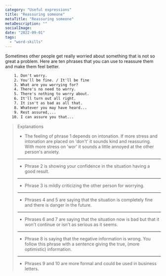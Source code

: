 ```yaml
---
category: "Useful expressions"
title: "Reassuring someone"
metaTitle: "Reassuring someone"
metaDescription: ""
socialImage:
date: "2022-09-01"
tags:
  - "word-skills"
---
```


Sometimes other people get really worried about something that is not so great a problem. Here are ten phrases that you can use to reassure them and make them feel better.

```txt
    1. Don't worry.
    2. You'll be fine. / It'll be fine
    3. What are you worrying for?
    4. There's no need to worry.
    5. There's nothing to worry about.
    6. It'll turn out all right.
    7. It isn't as bad as all that.
    8. Whatever you may have heard...
    9. Rest assured,...
   10. I can assure you that...
```

> Explanations
>
> - The feeling of phrase 1 depends on intonation. If more stress and intonation are placed on 'don't' it sounds kind and reassuring. With more stress on 'wor' it sounds a little annoyed at the other person's anxiety.
>
> ---
>
> - Phrase 2 is showing your confidence in the situation having a good result.
>
> ---
>
> - Phrase 3 is mildly criticizing the other person for worrying.
>
> ---
>
> - Phrases 4 and 5 are saying that the situation is completely fine and there is danger in the future.
>
> ---
>
> - Phrases 6 and 7 are saying that the situation now is bad but that it won't continue or isn't as serious as it seems.
>
> ---
>
> - Phrase 8 is saying that the negative information is wrong. You follow this phrase with a sentence giving the true, (more optimistic) information.
>
> ---
>
> - Phrases 9 and 10 are more formal and could be used in business letters.
